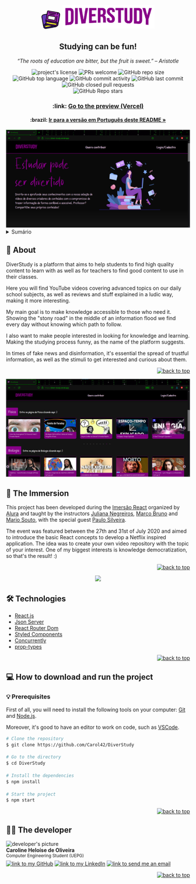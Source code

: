 <div id="top"></div>
<h1 align="center">
<img src="./src/assets/img/book.png" width="10%" alt="livros">
<img src="./src/assets/img/Logo.png" width="50%" alt="diverstudy">
</h1>
<h2 align='center' >Studying can be fun!</h2>
<p align="center"><i>“The roots of education are bitter, but the fruit is sweet.” – Aristotle</i> </p>

<div align="center">
    <img alt="project's license" src="https://img.shields.io/github/license/Carol42/DiverStudy?style=plastic">
     <img src="https://img.shields.io/static/v1?label=PRs&message=welcome&color=890089&style=plastic&logo=" alt="PRs welcome" />
    <img alt="GitHub repo size" src="https://img.shields.io/github/repo-size/Carol42/DiverStudy?color=181717&logo=github&style=plastic&logoColor=181717">
    <img alt="GitHub top language" src="https://img.shields.io/github/languages/top/Carol42/DiverStudy?color=%23F7DF1E&logo=javascript&style=plastic">
    <img alt="GitHub commit activity" src="https://img.shields.io/github/commit-activity/m/Carol42/DiverStudy?&style=plastic&color=F05032&logo=git">
    <img alt="GitHub last commit" src="https://img.shields.io/github/last-commit/Carol42/DiverStudy?color=F05032&logo=git&logoColor&style=plastic">
    <img alt="GitHub closed pull requests" src="https://img.shields.io/github/issues-pr-closed/Carol42/DiverStudy?color=890089&style=plastic">
</div>
<div align="center">
    <img alt="GitHub Repo stars" src="https://img.shields.io/github/stars/Carol42/DiverStudy?style=social">
</div>

<h3 align="center">:link: <a href="https://diver-study-ewkrfsz1p.vercel.app/">Go to the preview (Vercel)</a></h3>
<h4 align="center">:brazil: <a href="./README.md">Ir para a versão em Português deste README »</a>
</h4>

<div align="center" alt="homepage screenshot">
<img src="./src/assets/img/Captura de tela 1.png">
</div>

<details>
    <summary>Sumário</summary>
    <ol>
        <li><a href="#pushpin-about">About</a></li>
        <li><a href="#diving_mask-the-immersion">The Immersion</a></li>
        <li><a href="#hammer_and_wrench-technologies">Technologies</a></li>
        <li><a href="#computer-how-to-download-and-run-the-project">How to download and run the project</a>
            <ul>
                <li><a href="#bulb-prerequisites">Prerequisites</a></li>
            </ul>
        </li>
        <li><a href="#woman_technologist-the-developer">The developer</a></li>
    </ol>
</details>

## :pushpin: About

DiverStudy is a platform that aims to help students to find high quality content to learn with as well as for teachers to find good content to use in their classes.

Here you will find YouTube videos covering advanced topics on our daily school subjects, as well as reviews and stuff explained in a ludic way, making it more interesting.

My main goal is to make knowledge accessible to those who need it. Showing the "stony road" in the middle of an information flood we find every day without knowing which path to follow.

I also want to make people interested in looking for knowledge and learning. Making the studying process funny, as the name of the platform suggests.

In times of fake news and disinformation, it's essential the spread of trustful information, as well as the stimuli to get interested and curious about them.

<p align="right"><a href="#top"><img src="https://img.shields.io/static/v1?label&message=back to top&color=890089&style=flat&logo" alt="back to top" /></a></p>

<div align="center">
<img src="./src/assets/img/Captura de tela 2.png">
</div>

## :diving_mask: The Immersion

This project has been developed during the <a href="https://www.alura.com.br/imersao-react">Imersão React</a> organized by <a href="https://www.alura.com.br/">Alura</a> and taught by the instructors <a href="https://twitter.com/juunegreiros">Juliana Negreiros</a>, <a href="https://twitter.com/marcobrunodev">Marco Bruno</a> and <a href="https://twitter.com/omariosouto">Mario Souto</a>, with the special guest <a href="https://twitter.com/paulo_caelum">Paulo Silveira</a>.

The event was featured between the 27th and 31st of July 2020 and aimed to introduce the basic React concepts to develop a Netflix inspired application. The idea was to create your own video repository with the topic of your interest. One of my biggest interests is knowledge democratization, so that's the result! :)

<p align="right"><a href="#top"><img src="https://img.shields.io/static/v1?label&message=back to top&color=890089&style=flat&logo" alt="back to top" /></a></p>

<div align="center">
<img src="./src/assets/img/anim-diverstudy.gif">
</div>

## :hammer_and_wrench: Technologies

- [React.js](https://reactjs.org/)
- [Json Server](https://www.npmjs.com/package/json-server)
- [React Router Dom](https://github.com/remix-run/react-router/tree/main/packages/react-router-dom)
- [Styled Components](https://styled-components.com/)
- [Concurrently](https://www.npmjs.com/package/concurrently)
- [prop-types](https://www.npmjs.com/package/prop-types)

<p align="right"><a href="#top"><img src="https://img.shields.io/static/v1?label&message=back to top&color=890089&style=flat&logo" alt="back to top" /></a></p>


## :computer: How to download and run the project

### :bulb: Prerequisites

First of all, you will need to install the following tools on your computer: 
[Git](https://git-scm.com) and [Node.js](https://nodejs.org/en/). 

Moreover, it's good to have an editor to work on code, such as [VSCode](https://code.visualstudio.com/).

```bash
# Clone the repository
$ git clone https://github.com/Carol42/DiverStudy

# Go to the directory
$ cd DiverStudy

# Install the dependencies
$ npm install

# Start the project
$ npm start
```

<p align="right"><a href="#top"><img src="https://img.shields.io/static/v1?label&message=back to top&color=890089&style=flat&logo" alt="back to top" /></a></p>

## :woman_technologist: The developer

<img src="https://avatars.githubusercontent.com/u/63017741?v=4" width="100px;" alt="developer's picture"/>
</br>
<strong>Caroline Heloíse de Oliveira</strong>
</br>
<sup>Computer Engineering Student (UEPG)</sup>
</br>
<a href="https://github.com/Carol42"><img src="https://img.shields.io/static/v1?label&message=Carol42&color=181717&style=plastic&logo=github" alt="link to my GitHub" /></a>
<a href="https://linkedin.com/in/carol42"><img src="https://img.shields.io/static/v1?label&message=/in/carol42&color=0A66C2&style=plastic&logo=linkedin" alt="link  to my LinkedIn" /></a>
<a href="mailto:carol42.helo@gmail.com"><img src="https://img.shields.io/static/v1?label&message=carol42.helo@gmail.com&color=whitesmoke&style=plastic&logo=gmail" alt="link to send me an email" /></a>

<p align="right"><a href="#top"><img src="https://img.shields.io/static/v1?label&message=back to top&color=890089&style=flat&logo" alt="back to top" /></a></p>
